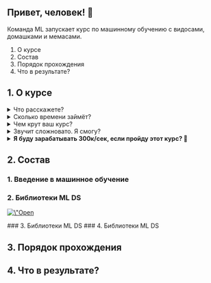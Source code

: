 ## Привет, человек! 🤖

Команда ML запускает курс по машинному обучению с видосами, домашками и
мемаcами.

1. О курсе
2. Состав
3. Порядок прохождения
4. Что в результате?

## 1. О курсе

<details>
<summary>Что расскажете?</summary>
<p>
В декабре мы запускаем первый модуль курса. В нём расскажем, как настроить
окружение для ML, какие бывают задачи, и как их решать. Подробно опишем базовые
принципы, которые лежат в основе всех алгоритмов: от линейной регрессии до
глубоких нейросетей. Задача этого модуля — хорошо разобраться в линейной
регрессии, чтобы заложить базу для изучения более сложных тем.
</p>
</details>

<details>
<summary>Сколько времени займёт?</summary>
<p>
  
Модуль состоит из четырёх семинаров продолжительностью примерно в полтора-два
часа каждый. Также будет домашка, которую вам нужно будет выполнить, чтобы успешно пройти
курс. Домашка состоит из заранее подготовленных ноутбуков в Google Colab, где вам
нужно будет самостоятельно реализовать часть алгоритмов.

</p>
</details>  

<details>
<summary>Чем крут ваш курс?</summary>
<p>
  
Будем жечь напалмом 🔥. Мы считаем, что хороший специалист в области ML
получается только тогда, когда он знает, как его инструменты работают под капотом.
Поэтому, мы не остановимся на очевидных вещах типа: «настакаем слоёв в Keras и
зальём стандартный датасет». Все основные алгоритмы в нашем курсе мы сначала
реализуем руками на голом Python и numpy, досконально разберёмся, как они
работают, и только потом будем применять высокоуровневые библиотеки.

</p>
</details>  

<details>
<summary>Звучит сложновато. Я смогу?</summary>
<p>
  
Если коротко, то курс рассчитан на обычного разработчика, которому интересно
погрузиться в Data Science и машинное обучение.
Мы ожидаем, что вы знакомы с программированием на любом языке и когда-то
изучали в матан институте. В ходе лекций мы кратко расскажем о программировании
на Python и вспомним необходимый математический аппарат.

</p>
</details>  

<details>
<summary><b> Я буду зарабатывать 300к/сек, если пройду этот курс? 💸</b></summary>
<p>
Нет, после первого модуля вы сможете решить только простую задачу линейной
регрессии. Вместе с этим вы получите необходимую базу, чтобы изучать более
сложные темы.
</p>
</details>  

## 2. Состав

### 1. Введение в машинное обучение
### 2. Библиотеки ML DS
<p>
<a href=\"https://colab.research.google.com/github/MikhailSam/ml-course-dec2019/blob/dev/3.%20%D0%9E%D1%81%D0%BD%D0%BE%D0%B2%D0%BD%D1%8B%D0%B5%20%D0%B1%D0%B8%D0%B1%D0%BB%D0%B8%D0%BE%D1%82%D0%B5%D0%BA%D0%B8/Copy_of_HW.ipynb\" target=\"_parent\"><img src=\"https://colab.research.google.com/assets/colab-badge.svg\" alt=\"Open In Colab\"/></a>
</p>
### 3. Библиотеки ML DS
### 4. Библиотеки ML DS

## 3. Порядок прохождения

## 4. Что в результате?





